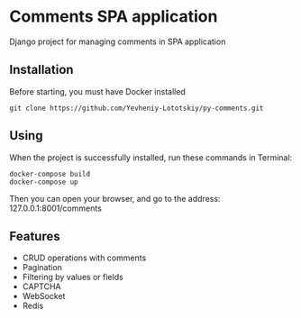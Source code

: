 # Comments SPA application

Django project for managing comments in SPA application

## Installation

Before starting, you must have Docker installed

```shell
git clone https://github.com/Yevheniy-Lototskiy/py-comments.git
```

## Using

When the project is successfully installed, run these commands in Terminal:

```shell
docker-compose build
docker-compose up
```
 Then you can open your browser, and go to the address: 127.0.0.1:8001/comments
 
## Features
- CRUD operations with comments
- Pagination
- Filtering by values or fields
- CAPTCHA
- WebSocket
- Redis
